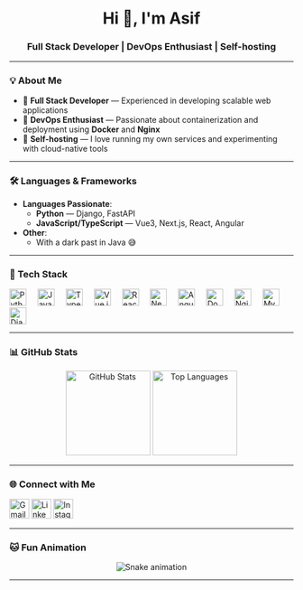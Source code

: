 <h1 align="center">Hi 👋, I'm Asif</h1>  
<h3 align="center">Full Stack Developer | DevOps Enthusiast | Self-hosting</h3>

---

### 💡 About Me  

- 🔧 **Full Stack Developer** — Experienced in developing scalable web applications  
- 🐳 **DevOps Enthusiast** — Passionate about containerization and deployment using **Docker** and **Nginx**  
- 🌱 **Self-hosting** — I love running my own services and experimenting with cloud-native tools  

---

### 🛠️ Languages & Frameworks  

- **Languages Passionate**:  
  - **Python** — Django, FastAPI  
  - **JavaScript/TypeScript** — Vue3, Next.js, React, Angular  
- **Other**:  
  - With a dark past in Java 😅  

---

### 🔧 Tech Stack  

<div align="left">
  <img src="https://cdn.jsdelivr.net/gh/devicons/devicon/icons/python/python-original.svg" height="30" alt="Python logo" />
  <img width="12" />
  <img src="https://cdn.jsdelivr.net/gh/devicons/devicon/icons/javascript/javascript-original.svg" height="30" alt="JavaScript logo" />
  <img width="12" />
  <img src="https://cdn.jsdelivr.net/gh/devicons/devicon/icons/typescript/typescript-original.svg" height="30" alt="TypeScript logo" />
  <img width="12" />
  <img src="https://cdn.jsdelivr.net/gh/devicons/devicon/icons/vuejs/vuejs-original.svg" height="30" alt="Vue.js logo" />
  <img width="12" />
  <img src="https://cdn.jsdelivr.net/gh/devicons/devicon/icons/react/react-original.svg" height="30" alt="React logo" />
  <img width="12" />
  <img src="https://cdn.jsdelivr.net/gh/devicons/devicon/icons/nextjs/nextjs-original-wordmark.svg" height="30" alt="Next.js logo" />
  <img width="12" />
  <img src="https://cdn.jsdelivr.net/gh/devicons/devicon/icons/angularjs/angularjs-original.svg" height="30" alt="Angular logo" />
  <img width="12" />
  <img src="https://cdn.jsdelivr.net/gh/devicons/devicon/icons/docker/docker-original.svg" height="30" alt="Docker logo" />
  <img width="12" />
  <img src="https://cdn.jsdelivr.net/gh/devicons/devicon/icons/nginx/nginx-original.svg" height="30" alt="Nginx logo" />
  <img width="12" />
  <img src="https://cdn.jsdelivr.net/gh/devicons/devicon/icons/mysql/mysql-original.svg" height="30" alt="MySQL logo" />
  <img width="12" />
  <img src="https://cdn.jsdelivr.net/gh/devicons/devicon/icons/django/django-original.svg" height="30" alt="Django logo" />
</div>

---

### 📊 GitHub Stats  

<div align="center">
  <img src="https://github-readme-stats.vercel.app/api?username=arthropodas&show_icons=true&theme=dracula&hide_border=false" height="150" alt="GitHub Stats" />
  <img src="https://github-readme-stats.vercel.app/api/top-langs/?username=arthropodas&layout=compact&langs_count=6&theme=dracula&hide_border=false" height="150" alt="Top Languages" />
</div>

---

### 🌐 Connect with Me  

<div align="left">
  <a href="mailto:asifnp1010@gmail.com"><img src="https://img.shields.io/static/v1?message=Gmail&logo=gmail&label=&color=D14836&logoColor=white&labelColor=&style=for-the-badge" height="35" alt="Gmail logo" /></a>
  <a href="https://www.linkedin.com/in/asif-np"><img src="https://img.shields.io/static/v1?message=LinkedIn&logo=linkedin&label=&color=0077B5&logoColor=white&labelColor=&style=for-the-badge" height="35" alt="LinkedIn logo" /></a>
  <a href="https://www.instagram.com/asif.fashion"><img src="https://img.shields.io/static/v1?message=Instagram&logo=instagram&label=&color=E4405F&logoColor=white&labelColor=&style=for-the-badge" height="35" alt="Instagram logo" /></a>
</div>

---

### 🐱 Fun Animation  

<div align="center">
  <img src="https://github.com/arthropodas/arthropodas/blob/output/github-contribution-grid-snake.svg" alt="Snake animation" />
</div>

---

